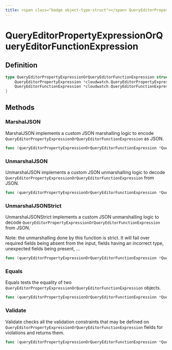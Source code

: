 ```yaml
---
title: <span class="badge object-type-struct"></span> QueryEditorPropertyExpressionOrQueryEditorFunctionExpression
---
```

# <span class="badge object-type-struct"></span> QueryEditorPropertyExpressionOrQueryEditorFunctionExpression

## Definition

```go
type QueryEditorPropertyExpressionOrQueryEditorFunctionExpression struct {
    QueryEditorPropertyExpression *cloudwatch.QueryEditorPropertyExpression `json:"QueryEditorPropertyExpression,omitempty"`
    QueryEditorFunctionExpression *cloudwatch.QueryEditorFunctionExpression `json:"QueryEditorFunctionExpression,omitempty"`
}
```
## Methods

### <span class="badge object-method"></span> MarshalJSON

MarshalJSON implements a custom JSON marshalling logic to encode `QueryEditorPropertyExpressionOrQueryEditorFunctionExpression` as JSON.

```go
func (queryEditorPropertyExpressionOrQueryEditorFunctionExpression *QueryEditorPropertyExpressionOrQueryEditorFunctionExpression) MarshalJSON() ([]byte, error)
```

### <span class="badge object-method"></span> UnmarshalJSON

UnmarshalJSON implements a custom JSON unmarshalling logic to decode `QueryEditorPropertyExpressionOrQueryEditorFunctionExpression` from JSON.

```go
func (queryEditorPropertyExpressionOrQueryEditorFunctionExpression *QueryEditorPropertyExpressionOrQueryEditorFunctionExpression) UnmarshalJSON(raw []byte) error
```

### <span class="badge object-method"></span> UnmarshalJSONStrict

UnmarshalJSONStrict implements a custom JSON unmarshalling logic to decode `QueryEditorPropertyExpressionOrQueryEditorFunctionExpression` from JSON.

Note: the unmarshalling done by this function is strict. It will fail over required fields being absent from the input, fields having an incorrect type, unexpected fields being present, …

```go
func (queryEditorPropertyExpressionOrQueryEditorFunctionExpression *QueryEditorPropertyExpressionOrQueryEditorFunctionExpression) UnmarshalJSONStrict(raw []byte) error
```

### <span class="badge object-method"></span> Equals

Equals tests the equality of two `QueryEditorPropertyExpressionOrQueryEditorFunctionExpression` objects.

```go
func (queryEditorPropertyExpressionOrQueryEditorFunctionExpression *QueryEditorPropertyExpressionOrQueryEditorFunctionExpression) Equals(other QueryEditorPropertyExpressionOrQueryEditorFunctionExpression) bool
```

### <span class="badge object-method"></span> Validate

Validate checks all the validation constraints that may be defined on `QueryEditorPropertyExpressionOrQueryEditorFunctionExpression` fields for violations and returns them.

```go
func (queryEditorPropertyExpressionOrQueryEditorFunctionExpression *QueryEditorPropertyExpressionOrQueryEditorFunctionExpression) Validate() error
```

